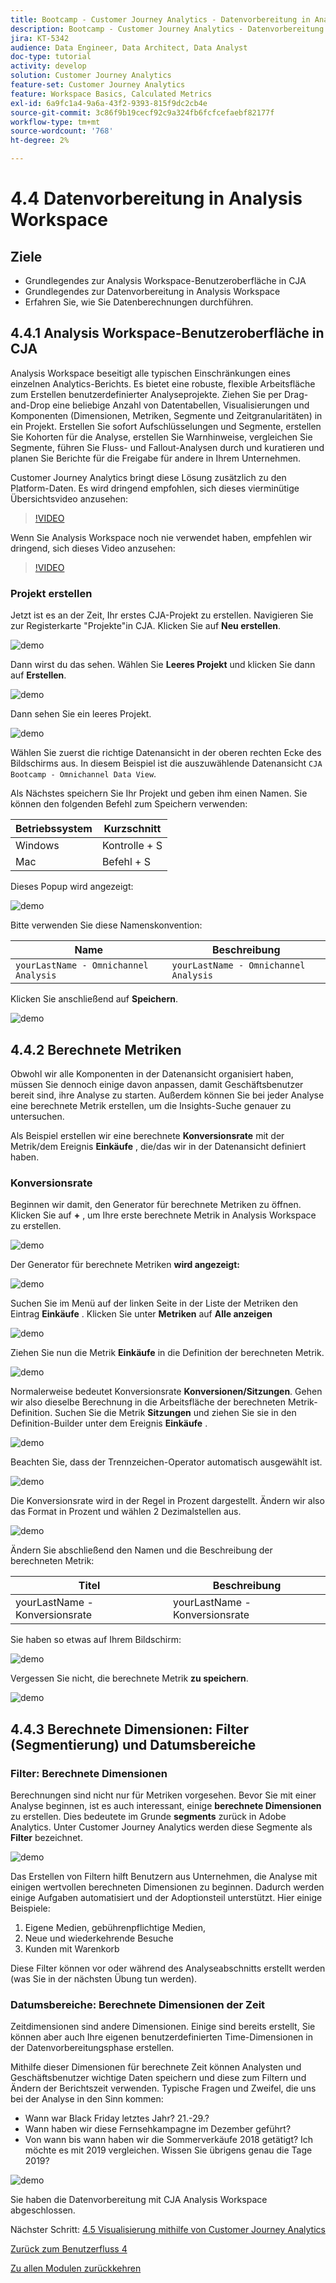 ```yaml
---
title: Bootcamp - Customer Journey Analytics - Datenvorbereitung in Analysis Workspace
description: Bootcamp - Customer Journey Analytics - Datenvorbereitung in Analysis Workspace
jira: KT-5342
audience: Data Engineer, Data Architect, Data Analyst
doc-type: tutorial
activity: develop
solution: Customer Journey Analytics
feature-set: Customer Journey Analytics
feature: Workspace Basics, Calculated Metrics
exl-id: 6a9fc1a4-9a6a-43f2-9393-815f9dc2cb4e
source-git-commit: 3c86f9b19cecf92c9a324fb6fcfcefaebf82177f
workflow-type: tm+mt
source-wordcount: '768'
ht-degree: 2%

---
```


# 4.4 Datenvorbereitung in Analysis Workspace

## Ziele

- Grundlegendes zur Analysis Workspace-Benutzeroberfläche in CJA
- Grundlegendes zur Datenvorbereitung in Analysis Workspace
- Erfahren Sie, wie Sie Datenberechnungen durchführen.

## 4.4.1 Analysis Workspace-Benutzeroberfläche in CJA

Analysis Workspace beseitigt alle typischen Einschränkungen eines einzelnen Analytics-Berichts. Es bietet eine robuste, flexible Arbeitsfläche zum Erstellen benutzerdefinierter Analyseprojekte. Ziehen Sie per Drag-and-Drop eine beliebige Anzahl von Datentabellen, Visualisierungen und Komponenten (Dimensionen, Metriken, Segmente und Zeitgranularitäten) in ein Projekt. Erstellen Sie sofort Aufschlüsselungen und Segmente, erstellen Sie Kohorten für die Analyse, erstellen Sie Warnhinweise, vergleichen Sie Segmente, führen Sie Fluss- und Fallout-Analysen durch und kuratieren und planen Sie Berichte für die Freigabe für andere in Ihrem Unternehmen.

Customer Journey Analytics bringt diese Lösung zusätzlich zu den Platform-Daten. Es wird dringend empfohlen, sich dieses vierminütige Übersichtsvideo anzusehen:

>[!VIDEO](https://video.tv.adobe.com/v/35109?quality=12&learn=on)

Wenn Sie Analysis Workspace noch nie verwendet haben, empfehlen wir dringend, sich dieses Video anzusehen:

>[!VIDEO](https://video.tv.adobe.com/v/26266?quality=12&learn=on)

### Projekt erstellen

Jetzt ist es an der Zeit, Ihr erstes CJA-Projekt zu erstellen. Navigieren Sie zur Registerkarte &quot;Projekte&quot;in CJA.
Klicken Sie auf **Neu erstellen**.

![demo](./images/prmenu.png)

Dann wirst du das sehen. Wählen Sie **Leeres Projekt** und klicken Sie dann auf **Erstellen**.

![demo](./images/prmenu1.png)

Dann sehen Sie ein leeres Projekt.

![demo](./images/premptyprojects.png)

Wählen Sie zuerst die richtige Datenansicht in der oberen rechten Ecke des Bildschirms aus. In diesem Beispiel ist die auszuwählende Datenansicht `CJA Bootcamp - Omnichannel Data View`.

Als Nächstes speichern Sie Ihr Projekt und geben ihm einen Namen. Sie können den folgenden Befehl zum Speichern verwenden:

| Betriebssystem | Kurzschnitt |
| ----------------- |-------------| 
| Windows | Kontrolle + S |
| Mac | Befehl + S |

Dieses Popup wird angezeigt:

![demo](./images/prsave.png)

Bitte verwenden Sie diese Namenskonvention:

| Name | Beschreibung |
| ----------------- |-------------| 
| `yourLastName - Omnichannel Analysis` | `yourLastName - Omnichannel Analysis` |

Klicken Sie anschließend auf **Speichern**.

![demo](./images/prsave2.png)

## 4.4.2 Berechnete Metriken

Obwohl wir alle Komponenten in der Datenansicht organisiert haben, müssen Sie dennoch einige davon anpassen, damit Geschäftsbenutzer bereit sind, ihre Analyse zu starten. Außerdem können Sie bei jeder Analyse eine berechnete Metrik erstellen, um die Insights-Suche genauer zu untersuchen.

Als Beispiel erstellen wir eine berechnete **Konversionsrate** mit der Metrik/dem Ereignis **Einkäufe** , die/das wir in der Datenansicht definiert haben.

### Konversionsrate

Beginnen wir damit, den Generator für berechnete Metriken zu öffnen. Klicken Sie auf **+** , um Ihre erste berechnete Metrik in Analysis Workspace zu erstellen.

![demo](./images/pradd.png)

Der Generator für berechnete Metriken **wird angezeigt:**

![demo](./images/prbuilder.png)

Suchen Sie im Menü auf der linken Seite in der Liste der Metriken den Eintrag **Einkäufe** . Klicken Sie unter **Metriken** auf **Alle anzeigen**

![demo](./images/calcbuildercr1.png)

Ziehen Sie nun die Metrik **Einkäufe** in die Definition der berechneten Metrik.

![demo](./images/calcbuildercr2.png)

Normalerweise bedeutet Konversionsrate **Konversionen/Sitzungen**. Gehen wir also dieselbe Berechnung in die Arbeitsfläche der berechneten Metrik-Definition. Suchen Sie die Metrik **Sitzungen** und ziehen Sie sie in den Definition-Builder unter dem Ereignis **Einkäufe** .

![demo](./images/calcbuildercr3.png)

Beachten Sie, dass der Trennzeichen-Operator automatisch ausgewählt ist.

![demo](./images/calcbuildercr4.png)

Die Konversionsrate wird in der Regel in Prozent dargestellt. Ändern wir also das Format in Prozent und wählen 2 Dezimalstellen aus.

![demo](./images/calcbuildercr5.png)

Ändern Sie abschließend den Namen und die Beschreibung der berechneten Metrik:

| Titel | Beschreibung |
| ----------------- |-------------| 
| yourLastName - Konversionsrate | yourLastName - Konversionsrate |

Sie haben so etwas auf Ihrem Bildschirm:

![demo](./images/calcbuildercr6.png)

Vergessen Sie nicht, die berechnete Metrik **zu speichern**.

![demo](./images/pr9.png)

## 4.4.3 Berechnete Dimensionen: Filter (Segmentierung) und Datumsbereiche

### Filter: Berechnete Dimensionen

Berechnungen sind nicht nur für Metriken vorgesehen. Bevor Sie mit einer Analyse beginnen, ist es auch interessant, einige **berechnete Dimensionen** zu erstellen. Dies bedeutete im Grunde **segments** zurück in Adobe Analytics. Unter Customer Journey Analytics werden diese Segmente als **Filter** bezeichnet.

![demo](./images/prfilters.png)

Das Erstellen von Filtern hilft Benutzern aus Unternehmen, die Analyse mit einigen wertvollen berechneten Dimensionen zu beginnen. Dadurch werden einige Aufgaben automatisiert und der Adoptionsteil unterstützt. Hier einige Beispiele:

1. Eigene Medien, gebührenpflichtige Medien,
2. Neue und wiederkehrende Besuche
3. Kunden mit Warenkorb

Diese Filter können vor oder während des Analyseabschnitts erstellt werden (was Sie in der nächsten Übung tun werden).

### Datumsbereiche: Berechnete Dimensionen der Zeit

Zeitdimensionen sind andere Dimensionen. Einige sind bereits erstellt, Sie können aber auch Ihre eigenen benutzerdefinierten Time-Dimensionen in der Datenvorbereitungsphase erstellen.

Mithilfe dieser Dimensionen für berechnete Zeit können Analysten und Geschäftsbenutzer wichtige Daten speichern und diese zum Filtern und Ändern der Berichtszeit verwenden. Typische Fragen und Zweifel, die uns bei der Analyse in den Sinn kommen:

- Wann war Black Friday letztes Jahr? 21.-29.?
- Wann haben wir diese Fernsehkampagne im Dezember geführt?
- Von wann bis wann haben wir die Sommerverkäufe 2018 getätigt? Ich möchte es mit 2019 vergleichen. Wissen Sie übrigens genau die Tage 2019?

![demo](./images/timedimensions.png)

Sie haben die Datenvorbereitung mit CJA Analysis Workspace abgeschlossen.

Nächster Schritt: [4.5 Visualisierung mithilfe von Customer Journey Analytics](./ex5.md)

[Zurück zum Benutzerfluss 4](./uc4.md)

[Zu allen Modulen zurückkehren](./../../overview.md)
